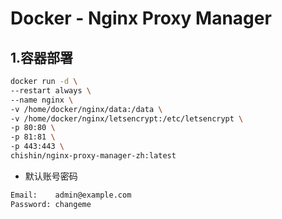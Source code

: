 # Docker - Nginx Proxy Manager

## 1.容器部署

```sh
docker run -d \
--restart always \
--name nginx \
-v /home/docker/nginx/data:/data \
-v /home/docker/nginx/letsencrypt:/etc/letsencrypt \
-p 80:80 \
-p 81:81 \
-p 443:443 \
chishin/nginx-proxy-manager-zh:latest
```

- 默认账号密码

```sh
Email:    admin@example.com
Password: changeme
```



